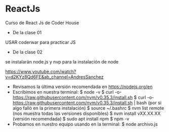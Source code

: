 # ReactJs
Curso de React Js de Coder House

* De la clase 01

USAR coderwar para practicar JS

* De la clase 02 

se instalarán node.js y nvp
para la instalación de node

https://www.youtube.com/watch?v=d2KYz8Qd6FE&ab_channel=AndresSanchez

- Revisamos la última versión recomendada en https://nodejs.org/en
- Escribimos en nuestra terminal: 
    $ node -v
    $ curl -o- https://raw.githubusercontent.com/nvm/v0.35.3/install.sh
    $ curl -o- https://raw.githubusercontent.com/nvm/v0.35.3/install.sh | bash (por si algo falló en la primera instalación)
    $ source ~/.bashrc
    $ nvm list remote (nos muestra todas las versiones disponibles)
    $ nvm install vXX.XX.XX (versión recomendada)
    $ sudo apt install npm
    $ npm -v
- Probamos en nuestro equipo usando en la terminal:
    $ node archivo.js